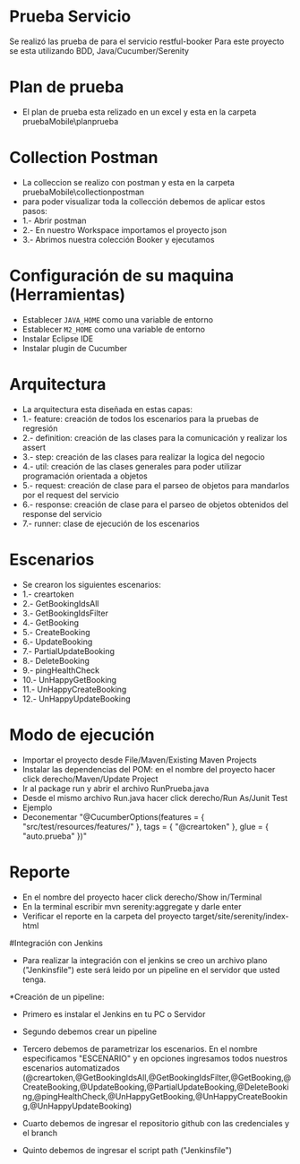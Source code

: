 # Prueba Servicio
Se realizó las prueba de para el servicio restful-booker
Para este proyecto se esta utilizando BDD, Java/Cucumber/Serenity 

# Plan de prueba
* El plan de prueba esta relizado en un excel y esta en la carpeta pruebaMobile\planprueba

# Collection Postman
* La colleccion se realizo con postman y esta en la carpeta pruebaMobile\collectionpostman
* para poder visualizar toda la collección debemos de aplicar estos pasos:
* 1.- Abrir postman
* 2.- En nuestro Workspace importamos el proyecto json
* 3.- Abrimos nuestra colección Booker y ejecutamos


# Configuración de su maquina (Herramientas)
* Establecer `JAVA_HOME` como una variable de entorno
* Establecer `M2_HOME` como una variable de entorno
* Instalar Eclipse IDE
* Instalar plugin de Cucumber

# Arquitectura

* La arquitectura esta diseñada en estas capas:
* 1.- feature: creación de todos los escenarios para la pruebas de regresión
* 2.- definition: creación de las clases para la comunicación y realizar los assert
* 3.- step: creación de las clases para realizar la logica del negocio
* 4.- util: creación de las clases generales para poder utilizar programación orientada a objetos
* 5.- request: creación de clase para el parseo de objetos para mandarlos por el request del servicio
* 6.- response: creación de clase para el parseo de objetos obtenidos del response del servicio
* 7.- runner: clase de ejecución de los escenarios


# Escenarios 
* Se crearon los siguientes escenarios:
* 1.- creartoken
* 2.- GetBookingIdsAll
* 3.- GetBookingIdsFilter
* 4.- GetBooking
* 5.- CreateBooking
* 6.- UpdateBooking
* 7.- PartialUpdateBooking
* 8.- DeleteBooking
* 9.- pingHealthCheck
* 10.- UnHappyGetBooking
* 11.- UnHappyCreateBooking
* 12.- UnHappyUpdateBooking


# Modo de ejecución
* Importar el proyecto desde File/Maven/Existing Maven Projects
* Instalar las dependencias del POM: en el nombre del proyecto hacer click derecho/Maven/Update Project
* Ir al package run y abrir el archivo RunPrueba.java
* Desde el mismo archivo Run.java hacer click derecho/Run As/Junit Test
* Ejemplo 
* Deconementar "@CucumberOptions(features = { "src/test/resources/features/" }, tags = { "@creartoken" }, glue = { "auto.prueba" })"

# Reporte
* En el nombre del proyecto hacer click derecho/Show in/Terminal
* En la terminal escribir mvn serenity:aggregate y darle enter
* Verificar el reporte en la carpeta del proyecto target/site/serenity/index-html

#Integración con Jenkins 

* Para realizar la integración con el jenkins se creo un archivo plano ("Jenkinsfile") este será leido por un pipeline en el servidor que usted tenga.

*Creación de un pipeline:
* Primero es instalar el Jenkins en tu PC o Servidor
* Segundo debemos crear un pipeline 
* Tercero debemos de parametrizar los escenarios. En el nombre especificamos "ESCENARIO" y en opciones ingresamos todos nuestros escenarios automatizados (@creartoken,@GetBookingIdsAll,@GetBookingIdsFilter,@GetBooking,@CreateBooking,@UpdateBooking,@PartialUpdateBooking,@DeleteBooking,@pingHealthCheck,@UnHappyGetBooking,@UnHappyCreateBooking,@UnHappyUpdateBooking)

* Cuarto debemos de ingresar el repositorio github con las credenciales y el branch
* Quinto debemos de ingresar el script path ("Jenkinsfile")
 
